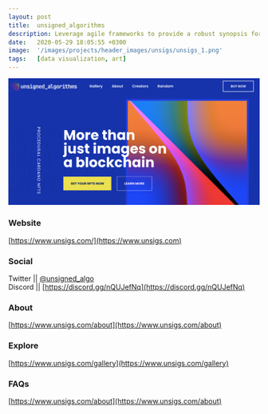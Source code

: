```yaml
---
layout: post
title:  unsigned_algorithms
description: Leverage agile frameworks to provide a robust synopsis for high level overviews. Iterative a...
date:   2020-05-29 18:05:55 +0300
image:  '/images/projects/header_images/unsigs/unsigs_1.png'
tags:   [data visualization, art]
---
```


![](/images/projects/header_images/unsigs/unsigs_1.png)

### Website
[https://www.unsigs.com/](https://www.unsigs.com)

### Social
Twitter || [@unsigned_algo](https://twitter.com/unsigned_algo)  
Discord || [https://discord.gg/nQUJefNq](https://discord.gg/nQUJefNq)

### About
[https://www.unsigs.com/about](https://www.unsigs.com/about)

### Explore
[https://www.unsigs.com/gallery](https://www.unsigs.com/gallery)

### FAQs
[https://www.unsigs.com/about](https://www.unsigs.com/about)